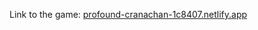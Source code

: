 Link to the game:
[profound-cranachan-1c8407.netlify.app](https://profound-cranachan-1c8407.netlify.app/)
